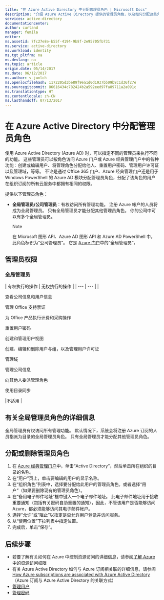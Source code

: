 ```yaml
---
title: "在 Azure Active Directory 中分配管理员角色 | Microsoft Docs"
description: "介绍 Azure Active Directory 提供的管理员角色，以及如何分配这些角色。"
services: active-directory
documentationcenter: 
author: curtand
manager: femila
editor: 
ms.assetid: 7fc27e8e-b55f-4194-9b8f-2e95705fb731
ms.service: active-directory
ms.workload: identity
ms.tgt_pltfrm: na
ms.devlang: na
ms.topic: article
origin.date: 05/14/2017
ms.date: 06/12/2017
ms.author: v-junlch
ms.openlocfilehash: 1172205d3be89f9ea1d0d1937bb09b8c1d36f27e
ms.sourcegitcommit: 86616434c782424b2a592eed97fa89711a2a091c
ms.translationtype: HT
ms.contentlocale: zh-CN
ms.lasthandoff: 07/13/2017
---
```

# 在 Azure Active Directory 中分配管理员角色
<a id="assigning-administrator-roles-in-azure-active-directory" class="xliff"></a>
使用 Azure Active Directory (Azure AD) 时，可以指定不同的管理员来执行不同的功能。 这些管理员可以按角色访问 Azure 门户或 Azure 经典管理门户中的各种功能：创建或编辑用户、将管理角色分配给他人、重置用户密码、管理用户许可证以及管理域，等等。 不论是通过 Office 365 门户、Azure 经典管理门户还是用于 Windows PowerShell 的 Azure AD 模块分配管理员角色，分配了该角色的用户在组织订阅的所有云服务中都拥有相同的权限。

提供以下管理员角色：

- **全局管理员/公司管理员**：有权访问所有管理功能。 注册 Azure 帐户的人员将成为全局管理员。 只有全局管理员才能分配其他管理员角色。 你的公司中可以有多个全局管理员。

  > [!NOTE]
  > 在 Microsoft 图形 API、Azure AD 图形 API 和 Azure AD PowerShell 中，此角色标识为“公司管理员”。 它是 [Azure 门户](https://portal.azure.cn)中的“全局管理员”。
  >
  >

## 管理员权限
<a id="administrator-permissions" class="xliff"></a>

### 全局管理员
<a id="global-administrator" class="xliff"></a>
| 有权执行的操作 | 无权执行的操作 |
| --- | --- |
| <p>查看公司信息和用户信息</p><p>管理 Office 支持票证</p><p>为 Office 产品执行计费和采购操作</p> <p>重置用户密码</p><p>创建和管理用户视图</p><p>创建、编辑和删除用户与组，以及管理用户许可证</p><p>管理域</p><p>管理公司信息</p><p>向其他人委派管理角色</p><p>使用目录同步</p> |不适用 |

## 有关全局管理员角色的详细信息
<a id="details-about-the-global-administrator-role" class="xliff"></a>
全局管理员有权访问所有管理功能。 默认情况下，系统会将注册 Azure 订阅的人员指派为目录的全局管理员角色。 只有全局管理员才能分配其他管理员角色。

## 分配或删除管理员角色
<a id="assign-or-remove-administrator-roles" class="xliff"></a>
1. 在 [Azure 经典管理门户](https://manage.windowsazure.cn)中，单击“Active Directory”，然后单击所在组织的目录的名称。
2. 在“用户”页上，单击要编辑的用户的显示名称。
3. 在“组织角色”列表中，选择要分配给此用户的管理员角色，或者选择“用户”（如果要删除现有的管理员角色）。
4. 在“备用电子邮件地址”框中键入一个电子邮件地址。 此电子邮件地址用于接收重要通知（包括有关密码自助重置的通知），因此，不管该用户是否能够访问 Azure，都必须能够访问其电子邮件帐户。
5. 选择“允许”或“阻止”以指定是否允许用户登录并访问服务。
6. 从“使用位置”下拉列表中指定位置。
7. 完成后，单击“保存”。

## 后续步骤
<a id="next-steps" class="xliff"></a>
- 若要了解有关如何在 Azure 中控制资源访问的详细信息，请参阅[了解 Azure 中的资源访问权限](./active-directory-understanding-resource-access.md)
- 有关 Azure Active Directory 如何与 Azure 订阅相关联的详细信息，请参阅 [How Azure subscriptions are associated with Azure Active Directory](./active-directory-how-subscriptions-associated-directory.md)（Azure 订阅与 Azure Active Directory 的关联方式）
- [管理用户](./active-directory-create-users.md)
- [管理密码](./active-directory-manage-passwords.md)

